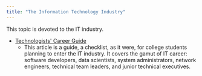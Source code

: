 ```yaml
---
title: "The Information Technology Industry"
---
```


This topic is devoted to the IT industry.

- [Technologists' Career Guide](./CS/index.md)
  - This article is a guide, a checklist, as it were, for college students planning to enter the IT industry. It covers the gamut of IT career: software developers, data scientists, system administrators, network engineers, technical team leaders, and junior technical executives.

